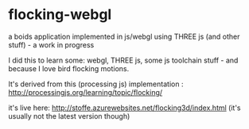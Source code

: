 # flocking-webgl
a boids application implemented in js/webgl using THREE js (and other stuff) - a work in progress

I did this to learn some: webgl, THREE js, some js toolchain stuff - and because I love bird flocking motions.

It's derived from this (processing js) implementation : http://processingjs.org/learning/topic/flocking/

it's live here:
http://stoffe.azurewebsites.net/flocking3d/index.html
(it's usually not the latest version though)
